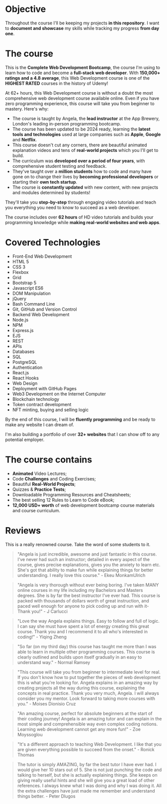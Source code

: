 # Objective

Throughout the course I'll be keeping my projects **in this repository**. I want to **document and showcase** my skills while tracking my progress **from day one**.

# The course

This is the **Complete Web Development Bootcamp**, the course I'm using to learn how to code and become a **full-stack web developer**. With **150,000+ ratings and a 4.8 average**, this Web Development course is one of the **HIGHEST RATED** courses in the history of Udemy!

At 62+ hours, this Web Development course is without a doubt the most comprehensive web development course available online. Even if you have zero programming experience, this course will take you from beginner to mastery. Here's why:

- The course is taught by Angela, the **lead instructor** at the App Brewery, London's leading in-person programming bootcamp.
- The course has been updated to be 2024 ready, learning the **latest tools and technologies** used at large companies such as **Apple**, **Google** and **Netflix**.
- This course doesn't cut any corners, there are beautiful animated explanation videos and tens of **real-world projects** which you I'll get to build.
- The curriculum was **developed over a period of four years**, with comprehensive student testing and feedback.
- They've taught over a **million students** how to code and many have gone on to change their lives by **becoming professional developers** or starting their **own tech startup**.
- The course is **constantly updated** with new content, with new projects and modules determined by students!

They'll take you **step-by-step** through engaging video tutorials and teach you everything you need to know to succeed as a web developer.

The course includes over **62 hours** of HD video tutorials and builds your programming knowledge while **making real-world websites and web apps**.

# Covered Technologies
- Front-End Web Development
- HTML 5
- CSS 3
- Flexbox
- Grid
- Bootstrap 5
- Javascript ES6
- DOM Manipulation
- jQuery
- Bash Command Line
- Git, GitHub and Version Control
- Backend Web Development
- Node.js
- NPM
- Express.js
- EJS
- REST
- APIs
- Databases
- SQL
- PostgreSQL
- Authentication
- React.js
- React Hooks
- Web Design
- Deployment with GitHub Pages
- Web3 Development on the Internet Computer
- Blockchain technology
- Token contract development
- NFT minting, buying and selling logic

By the end of this course, I will be **fluently programming** and be ready to make any website I can dream of.

I'm also building a portfolio of over **32+ websites** that I can show off to any potential employer.

# The course contains

- **Animated** Video Lectures;
- Code **Challenges** and Coding Exercises;
- Beautiful **Real-World Projects**;
- Quizzes & **Practice Tests**;
- Downloadable Programming Resources and Cheatsheets;
- The best selling 12 Rules to Learn to Code eBook;
- **12,000 USD+ worth** of web development bootcamp course materials and course curriculum.


# Reviews

This is a really renowned course. Take the word of some students to it.

> "Angela is just incredible, awesome and just fantastic in this course. I've never had such an instructor; detailed in every aspect of the course, gives precise explanations, gives you the anxiety to learn etc. She's got that ability to make fun while explaining things for better understanding. I really love this course." - Ekeu MonkamUlrich

> "Angela is very thorough without ever being boring. I've taken MANY online courses in my life including my Bachelors and Masters degrees. She is by far the best instructor I've ever had. This course is packed with thousands of dollars worth of great instruction, and paced well enough for anyone to pick coding up and run with it- Thank you!" - J Carlucci

> "Love the way Angela explains things. Easy to follow and full of logic. I can say she must have spent a lot of energy creating this great course. Thank you and I recommend it to all who's interested in coding!" - Yiqing Zheng

> "So far (on my third day) this course has taught me more than I was able to learn in multiple other programming courses. This course is clearly outlined and builds upon itself gradually in an easy to understand way." - Normal Ramsey

> "This course will take you from beginner to intermediate level for real. If you don't know how to put together the pieces of web development this is what you're looking for. Angela explains in an amazing way by creating projects all the way during this course, explaining the concepts in real practice. Thank you very much, Angela. I will always consider you my mentor. Look forward to taking more courses with you." - Moises Dionisio Cruz

>"An amazing course, perfect for absolute beginners at the start of their coding journey! Angela is an amazing tutor and can explain in the most simple and comprehensible way even complex coding notions. Learning web development cannot get any more fun!" - Zoe Moyssoglou

> "It's a different approach to teaching Web Development. I like that you are given everything possible to succeed from the onset." - Ronick Thomas

> The tutor is simply AMAZING, by far the best tutor I have ever had. I would give her 10 stars out of 5. She is not just punching the code and talking to herself, but she is actually explaining things. She keeps on giving really useful hints and she will give you a great load of other references. I always knew what I was doing and why I was doing it. All the extra challenges have just made me remember and understand things better. - Peter Dlugos
